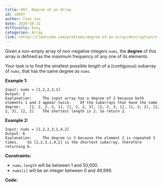 ```yaml
---
title: 697. Degree of an Array
id: id697
author: Tian Jun
date: 2020-10-31
difficulty: Easy
categories: Array
link: <https://leetcode.com/problems/degree-of-an-array/description/>
---
```


Given a non-empty array of non-negative integers `nums`, the **degree** of
this array is defined as the maximum frequency of any one of its elements.

Your task is to find the smallest possible length of a (contiguous) subarray
of `nums`, that has the same degree as `nums`.



**Example 1:**
            
	Input: nums = [1,2,2,3,1]    
	Output: 2    
	Explanation:     The input array has a degree of 2 because both elements 1 and 2 appear twice.    Of the subarrays that have the same degree:    [1, 2, 2, 3, 1], [1, 2, 2, 3], [2, 2, 3, 1], [1, 2, 2], [2, 2, 3], [2, 2]    The shortest length is 2. So return 2.    

**Example 2:**
            
	Input: nums = [1,2,2,3,1,4,2]    
	Output: 6    
	Explanation:     The degree is 3 because the element 2 is repeated 3 times.    So [2,2,3,1,4,2] is the shortest subarray, therefore returning 6.    



**Constraints:**

  * `nums.length` will be between 1 and 50,000.
  * `nums[i]` will be an integer between 0 and 49,999.


**Code:**
